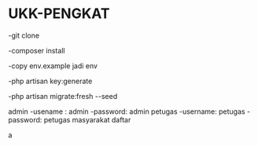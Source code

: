 
# UKK-PENGKAT




-git clone

-composer install

-copy env.example jadi env 

-php artisan key:generate

-php artisan migrate:fresh --seed







admin 
  -usename : admin
  -password: admin
petugas
  -username: petugas
  -password: petugas
masyarakat
  daftar














a
